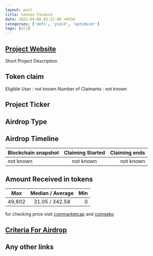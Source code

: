 ```yaml
---
layout: post
title: Convex Finance
date: 2023-04-08 03:21:08 +0530
categories: ['defi', 'yield', 'optimizer']
tags: [all]
---
```





## [Project Website](link)

 Short Project Description

## Token claim

Eligible User : not known
Number of Claimants : not known

## Project Ticker

## Airdrop Type

## Airdrop Timeline

| Blockchain snapshot     | Claiming Started           | Claiming ends    |
| ----------------------- |:--------------------------:| ----------------:|
|       not known         |        not known           |   not known      |

## Amount Received in tokens

| Max        |    Median / Average  |       Min    |
| ---------- |:--------------------:| ------------:|
| 49,602     |   31.05 / 342.58     |       0      |

for checking price visit [coinmarketcap](https://coinmarketcap.com/currencies/) and [coingeko](https://www.coingecko.com/en/coins/)

## [Criteria For Airdrop](https://docs.convexfinance.com/convexfinance/guides/claiming-your-airdrop)

## Any other links
